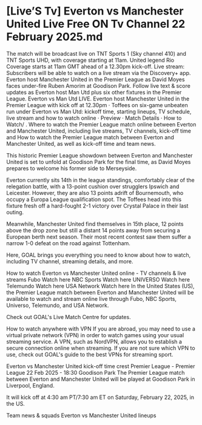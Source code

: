 # [Live’S Tv] Everton vs Manchester United Live Free ON Tv Channel 22 February 2025.md
The match will be broadcast live on TNT Sports 1 (Sky channel 410) and TNT Sports UHD, with coverage starting at 11am. United legend Rio
Coverage starts at 11am GMT ahead of a 12.30pm kick-off. Live stream: Subscribers will be able to watch on a live stream via the Discovery+ app.
Everton host Manchester United in the Premier League as David Moyes faces under-fire Ruben Amorim at Goodison Park.
Follow live text & score updates as Everton host Man Utd plus six other fixtures in the Premier League.
Everton vs Man Utd LIVE. Everton host Manchester United in the Premier League with kick off at 12.30pm · Toffees on six-game unbeaten run under
Everton vs Man Utd: kickoff time, starting lineups, TV schedule, live stream and how to watch online · Preview · Match Details · How to Watch/ .
Where to watch the Premier League match online between Everton and Manchester United, including live streams, TV channels, kick-off time and
How to watch the Premier League match between Everton and Manchester United, as well as kick-off time and team news.

This historic Premier League showdown between Everton and Manchester United is set to unfold at Goodison Park for the final time, as David Moyes prepares to welcome his former side to Merseyside.

Everton currently sits 14th in the league standings, comfortably clear of the relegation battle, with a 13-point cushion over strugglers Ipswich and Leicester. However, they are also 13 points adrift of Bournemouth, who occupy a Europa League qualification spot. The Toffees head into this fixture fresh off a hard-fought 2-1 victory over Crystal Palace in their last outing.

Meanwhile, Manchester United find themselves in 15th place, 12 points above the drop zone but still a distant 14 points away from securing a European berth next season. Their most recent contest saw them suffer a narrow 1-0 defeat on the road against Tottenham.

Here, GOAL brings you everything you need to know about how to watch, including TV channel, streaming details, and more.

How to watch Everton vs Manchester United online - TV channels & live streams
	Fubo	Watch here
	NBC Sports	Watch here
	UNIVERSO	Watch here
	Telemundo	Watch here
	USA Network	Watch here
In the United States (US), the Premier League match between Everton and Manchester United will be available to watch and stream online live through Fubo, NBC Sports, Universo, Telemundo, and USA Network.

Check out GOAL's Live Match Centre for updates.

How to watch anywhere with VPN
If you are abroad, you may need to use a virtual private network (VPN) in order to watch games using your usual streaming service. A VPN, such as NordVPN, allows you to establish a secure connection online when streaming. If you are not sure which VPN to use, check out GOAL's guide to the best VPNs for streaming sport.

Everton vs Manchester United kick-off time
crest
Premier League - Premier League
22 Feb 2025 - 18:30
Goodison Park
The Premier League match between Everton and Manchester United will be played at Goodison Park in Liverpool, England.

It will kick off at 4:30 am PT/7:30 am ET on Saturday, February 22, 2025, in the US.

Team news & squads
Everton vs Manchester United lineups
